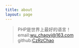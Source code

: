 ```yaml
---
title: about
layout: page
---
```



> PHP是世界上最好的语言！    
> email:wu_chaoyi@163.com   
> github:[CzRzChao](github.com/CzRzChao)